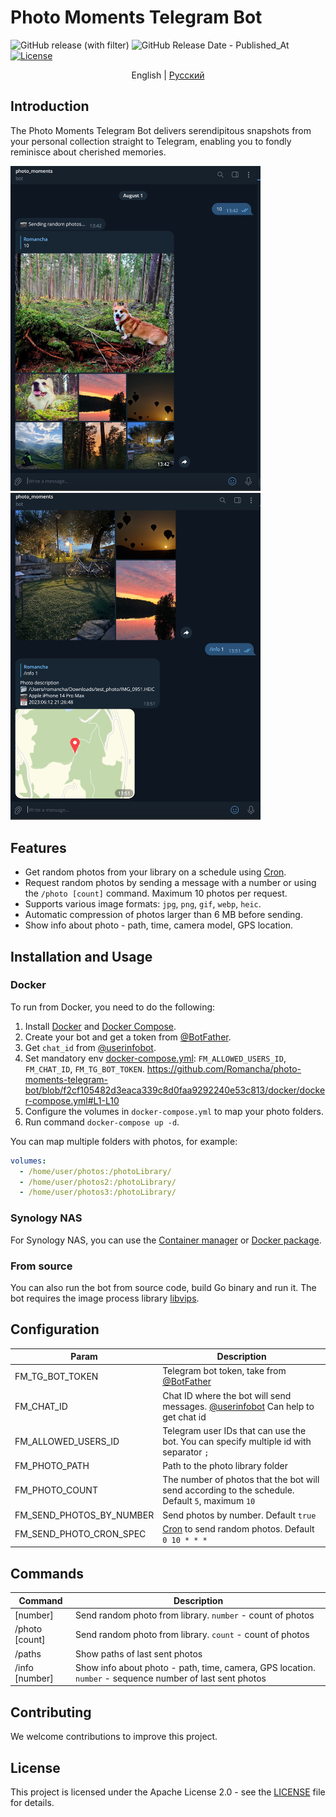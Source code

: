 # Photo Moments Telegram Bot

![GitHub release (with filter)](https://img.shields.io/github/v/release/Romancha/photo-moments-telegram-bot)
![GitHub Release Date - Published_At](https://img.shields.io/github/release-date/romancha/photo-moments-telegram-bot)
[![License](https://img.shields.io/badge/license-Apache%202.0-blue.svg)](https://github.com/Romancha/photo-moments-telegram-bot/blob/master/LICENSE)

<p align="center">
  <span>English</span> |
  <a href="https://github.com/Romancha/photo-moments-telegram-bot/tree/master/lang/ru#photo-moments-telegram-bot">Русский</a>
</p>

## Introduction

The Photo Moments Telegram Bot delivers serendipitous snapshots from your personal collection straight to Telegram,
enabling you to fondly reminisce about cherished memories.

<img src="images/example_photo.jpg" width="400px">
<img src="images/example_photo_info.jpg" width="400px">

## Features

- Get random photos from your library on a schedule using [Cron](https://en.wikipedia.org/wiki/Cron).
- Request random photos by sending a message with a number or using the `/photo [count]` command. Maximum 10 photos per
  request.
- Supports various image formats: `jpg`, `png`, `gif`, `webp`, `heic`.
- Automatic compression of photos larger than 6 MB before sending.
- Show info about photo - path, time, camera model, GPS location.

## Installation and Usage

### Docker

To run from Docker, you need to do the following:

1. Install [Docker](https://docs.docker.com/get-docker/)
   and [Docker Compose](https://docs.docker.com/compose/install/).
2. Create your bot and get a token from [@BotFather](https://t.me/BotFather).
3. Get `chat_id` from [@userinfobot](https://t.me/userinfobot).
4. Set mandatory
   env [docker-compose.yml](/docker/docker-compose.yml): ``FM_ALLOWED_USERS_ID``, ``FM_CHAT_ID``, ``FM_TG_BOT_TOKEN``.
   https://github.com/Romancha/photo-moments-telegram-bot/blob/f2cf105482d3eaca339c8d0faa9292240e53c813/docker/docker-compose.yml#L1-L10
5. Configure the volumes in `docker-compose.yml` to map your photo folders.
6. Run command ``docker-compose up -d``.

You can map multiple folders with photos, for example:

```yaml
volumes:
  - /home/user/photos:/photoLibrary/
  - /home/user/photos2:/photoLibrary/
  - /home/user/photos3:/photoLibrary/
```

### Synology NAS

For Synology NAS, you can use the [Container manager](https://www.synology.com/en-us/dsm/packages/ContainerManager)
or [Docker package](https://www.synology.com/en-us/dsm/packages/Docker).

### From source

You can also run the bot from source code, build Go binary and run it. The bot requires the image process
library [libvips](https://www.libvips.org/).

## Configuration

| Param                    | Description                                                                                                |
|--------------------------|------------------------------------------------------------------------------------------------------------|
| FM_TG_BOT_TOKEN          | Telegram bot token, take from [@BotFather](https://t.me/BotFather)                                         |
| FM_CHAT_ID               | Chat ID where the bot will send messages. [@userinfobot](https://t.me/userinfobot) Can help to get chat id |
| FM_ALLOWED_USERS_ID      | Telegram user IDs that can use the bot. You can specify multiple id with separator ``;``                   |
| FM_PHOTO_PATH            | Path to the photo library folder                                                                           |
| FM_PHOTO_COUNT           | The number of photos that the bot will send according to the schedule. Default ``5``, maximum ``10``       |
| FM_SEND_PHOTOS_BY_NUMBER | Send photos by number. Default ``true``                                                                    |
| FM_SEND_PHOTO_CRON_SPEC  | [Cron](https://en.wikipedia.org/wiki/Cron) to send random photos. Default ``0 10 * * *``                   |

## Commands

| Command        | Description                                                                                                |
|----------------|------------------------------------------------------------------------------------------------------------|
| [number]       | Send random photo from library. ``number`` - count of photos                                               |
| /photo [count] | Send random photo from library. ``count`` - count of photos                                                |
| /paths         | Show paths of last sent photos                                                                             |
| /info [number] | Show info about photo - path, time, camera, GPS location. ``number`` - sequence number of last sent photos |

## Contributing

We welcome contributions to improve this project.

## License

This project is licensed under the Apache License 2.0 - see the [LICENSE](LICENSE) file for details.